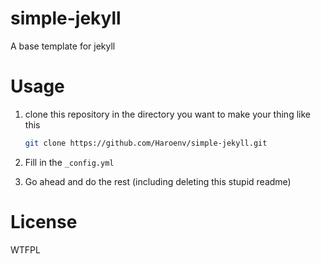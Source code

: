 # simple-jekyll

A base template for jekyll

# Usage

1. clone this repository in the directory you want to make your thing like this

    ```sh
    git clone https://github.com/Haroenv/simple-jekyll.git
    ```

2. Fill in the `_config.yml`

3. Go ahead and do the rest (including deleting this stupid readme)

# License

WTFPL
